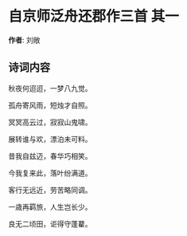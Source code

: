 # 自京师泛舟还郡作三首  其一

**作者**: 刘敞

## 诗词内容

秋夜何迢迢，一梦八九觉。

孤舟寄风雨，短烛才自照。

冥冥高云过，寂寂山鬼啸。

展转谁与欢，漂泊未可料。

昔我自兹迈，春华巧相笑。

今我复来此，落叶纷满道。

客行无远近，劳苦略同调。

一歳再羁旅，人生岂长少。

良无二顷田，讵得守蓬藋。

